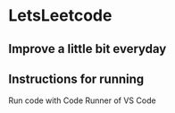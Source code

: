 # LetsLeetcode
Improve a little bit everyday
---

## Instructions for running

Run code with Code Runner of VS Code